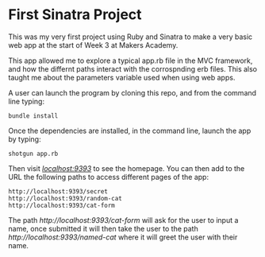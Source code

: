 # First Sinatra Project

This was my very first project using Ruby and Sinatra to make a very basic web app at the start of Week 3 at Makers Academy. 

This app allowed me to explore a typical app.rb file in the MVC framework, and how the differnt paths interact with the corrospnding erb files. This also taught me about the parameters variable used when using web apps. 

A user can launch the program by cloning this repo, and from the command line typing:

```
bundle install
```

Once the dependencies are installed, in the command line, launch the app by typing:

```
shotgun app.rb
```

Then visit [*localhost:9393*](http://localhost:9393/) to see the homepage. You can then add to the URL the following paths to access different pages of the app:

```
http://localhost:9393/secret
http://localhost:9393/random-cat
http://localhost:9393/cat-form
```

The path *http://localhost:9393/cat-form* will ask for the user to input a name, once submitted it will then take the user to the path *http://localhost:9393/named-cat* where it will greet the user with their name. 
